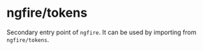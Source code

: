 # ngfire/tokens

Secondary entry point of `ngfire`. It can be used by importing from `ngfire/tokens`.
